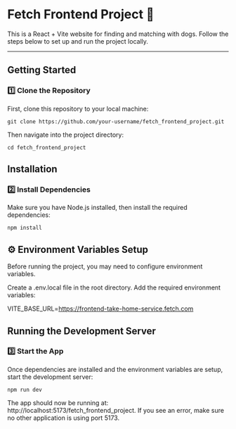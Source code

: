 # Fetch Frontend Project 🐶

This is a React + Vite website for finding and matching with dogs. Follow the steps below to set up and run the project locally.

---

## Getting Started

### 1️⃣ **Clone the Repository**
First, clone this repository to your local machine:

```console
git clone https://github.com/your-username/fetch_frontend_project.git
```
Then navigate into the project directory:

```console
cd fetch_frontend_project
```
## Installation

### 2️⃣ **Install Dependencies**

Make sure you have Node.js installed, then install the required dependencies:

```console
npm install
```
## ⚙️ Environment Variables Setup
Before running the project, you may need to configure environment variables.

Create a .env.local file in the root directory.
Add the required environment variables:

VITE_BASE_URL=https://frontend-take-home-service.fetch.com

## Running the Development Server
### 3️⃣ **Start the App**
Once dependencies are installed and the environment variables are setup, start the development server:

```console
npm run dev
```
The app should now be running at:
http://localhost:5173/fetch_frontend_project.
If you see an error, make sure no other application is using port 5173.

